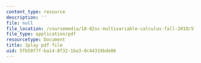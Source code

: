 ```yaml
---
content_type: resource
description: ''
file: null
file_location: /coursemedia/18-02sc-multivariable-calculus-fall-2010/5fb58f7fba148f321ba30c44319bde06_6T13yRjtd-o.pdf
file_type: application/pdf
resourcetype: Document
title: 3play pdf file
uid: 5fb58f7f-ba14-8f32-1ba3-0c44319bde06
---
```

